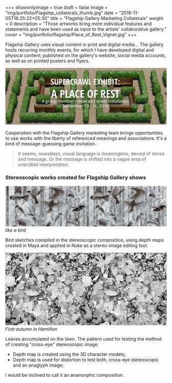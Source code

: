 +++
showonlyimage = true
draft = false
image = "img/portfolio/Flagship_collaterals_thumb.jpg"
date = "2016-11-05T18:25:22+05:30"
title = "Flagship Gallery Marketing Collaterals"
weight = 0
description = "Those artworks bring more individual features and statements and have been used as input to the artists' collaborative gallery."
cover = "img/portfolio/flagship/Place_of_Rest_Vignet.jpg"
+++

Flagship Gallery uses visual content in print and digital media...
The gallery hosts recurring monthly events, for which I have developed digital and physical content; published on the gallery's website, social media accounts, as well as on printed posters and flyers.
<!--more-->

![sample image](/img/portfolio/flagship/Flagship-slider.jpg)

Cooperation with the Flagship Gallery marketing team brings opportunities to use works with the liberty of referenced meanings and associations. It's a kind of message-guessing game invitation.

> It seems, nowadays, visual language is meaningless, devoid of sense and message. Or the message is shifted into a vague area of unbridled interpretation.

### Stereoscopic works created for Flagship Gallery shows

![sample image](/img/portfolio/flagship/Birds_crossedeyel.jpg)
_like a bird_

Bird sketches compiled in the stereoscopic composition, using depth maps created in Maya and applied in Nuke as a stereo-image editing tool.

![sample image](/img/portfolio/flagship/Leaves_crosseye.jpg)
_First autumn in Hamilton_

Leaves accumulated on the lawn. The pattern used for testing the method of creating "cross-eye" stereoscopic image.

* Depth map is created using the 3D character models;
* Depth map is used for distortion to test both, cross-eye stereoscopic and an anaglyph image;

I would be inclined to call it an anamorphic composition.

